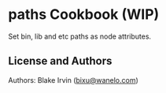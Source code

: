 paths Cookbook (WIP)
=================
Set bin, lib and etc paths as node attributes.

License and Authors
-------------------
Authors: Blake Irvin (<bixu@wanelo.com>)

